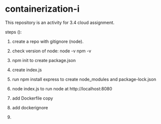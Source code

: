 # containerization-i


This repository is an activity for 3.4 cloud assignment.


steps ():
1. create a repo with gitignore (node).

2. check version of node:
node -v
npm -v

3. npm init
to create package.json

4. create index.js

5. run npm install express
to create node_modules and package-lock.json

6. node index.js
to run node at http://localhost:8080

7. add Dockerfile copy

8. add dockerignore

9. 